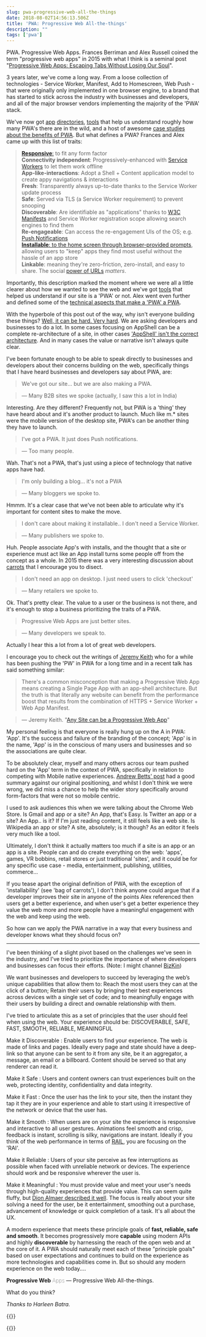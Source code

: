 ```yaml
---
slug: pwa-progressive-web-all-the-things
date: 2018-08-02T14:56:13.506Z
title: 'PWA: Progressive Web All-the-things'
description: ""
tags: ['pwa']
---
```


PWA. Progressive Web Apps. Frances Berriman and Alex Russell coined the term
"progressive web apps" in 2015 with what I think is a seminal post
"[Progressive Web Apps: Escaping Tabs
Without Losing Our
Soul](https://infrequently.org/2015/06/progressive-apps-escaping-tabs-without-losing-our-soul/)".

3 years later, we've come a long way. From a loose collection of technologies -
Service Worker, Manifest, Add to Homescreen, Web Push - that were originally
only implemented in one browser engine, to a brand that has started to stick
across the industry with businesses and developers, and all of the major browser
vendors implementing the majority of the 'PWA' stack.

We've now got [app](https://appsco.pe/)
[directories](https://pwa-directory.appspot.com/),
[tools](https://blog.tomayac.com/2018/07/09/progressive-web-apps-in-the-http-archive-143748)
that help us understand roughly how many PWA's there are in the wild, and a host
of awesome [case studies about the benefits of
PWA](https://developers.google.com/web/showcase/). But what defines a PWA?
Frances and Alex came up with this list of traits:

> **[Responsive](http://alistapart.com/article/responsive-web-design)**[:](http://alistapart.com/article/responsive-web-design) 
> to fit any form factor  
> **Connectivity independent**: Progressively-enhanced with [Service 
> Workers](http://www.html5rocks.com/en/tutorials/service-worker/introduction/) 
> to let them work offline  
> **App-like-interactions**: Adopt a Shell + Content application model to create 
> appy navigations & interactions  
> **Fresh**: Transparently always up-to-date thanks to the Service Worker update 
> process  
> **Safe**: Served via TLS (a Service Worker requirement) to prevent snooping  
> **Discoverable**: Are identifiable as "applications" thanks to 
> [W3C](https://w3c.github.io/manifest/) 
> [Manifests](https://developers.google.com/web/updates/2014/11/Support-for-installable-web-apps-with-webapp-manifest-in-chrome-38-for-Android) 
> and Service Worker registration scope allowing search engines to find them  
> **Re-engageable**: Can access the re-engagement UIs of the OS; e.g. [Push 
> Notifications](https://developers.google.com/web/updates/2015/03/push-notificatons-on-the-open-web)  
> **[Installable](https://developers.google.com/web/updates/2015/03/increasing-engagement-with-app-install-banners-in-chrome-for-android?hl=en)**[: 
> to the home screen through browser-provided 
> prompts](https://developers.google.com/web/updates/2015/03/increasing-engagement-with-app-install-banners-in-chrome-for-android?hl=en), 
> allowing users to "keep" apps they find most useful without the hassle of an 
> app store  
> **Linkable**: meaning they're zero-friction, zero-install, and easy to share.
> The social [power of
> URLs](http://www.theatlantic.com/technology/archive/2012/10/dark-social-we-have-the-whole-history-of-the-web-wrong/263523/)
> _matters_.

Importantly, this description marked the moment where we were all a little
clearer about how we wanted to see the web and we've got
[tools](https://developers.google.com/web/tools/lighthouse/) that helped us
understand if our site is a 'PWA' or not. Alex went even further and defined
some of the [technical aspects that make a 'PWA' a
PWA](https://infrequently.org/2016/09/what-exactly-makes-something-a-progressive-web-app/).

With the hyperbole of this post out of the way, why isn't everyone building
these things? [Well, it can be hard. Very
hard](/challenges-for-web-developers/). We are asking developers and businesses
to do a lot. In some cases focusing on AppShell can be a complete
re-architecture of a site, in other cases ['AppShell' isn't the correct
architecture](/progressive-progressive-web-apps/). And in many cases the value
or narrative isn't always quite clear.

I've been fortunate enough to be able to speak directly to businesses and
developers about their concerns building on the web, specifically things that I
have heard businesses and developers say about PWA, are:

> We've got our site... but we are also making a PWA.

> &mdash; Many B2B sites we spoke (actually, I saw this a lot in India)

Interesting. Are they different? Frequently not, but PWA is a 'thing' they
have heard about and it's another product to launch. Much like m.* sites
were the mobile version of the desktop site, PWA's can be another thing
they have to launch.

> I've got a PWA. It just does Push notifications.

> &mdash; Too many people.

Wah. That's not a PWA, that's just using a piece of technology that native apps
have had.

> I'm only building a blog... it's not a PWA

> &mdash; Many bloggers we spoke to.

Hmmm. It's a clear case that we've not been able to articulate why it's important
for content sites to make the move.

> I don't care about making it installable.. I don't need a Service Worker.

> &mdash; Many publishers we spoke to.

Huh. People associate App's with installs, and the thought that a site or
experience must act like an App install turns some people off from the concept
as a whole. In 2015 there was a very interesting discussion about
[carrots](https://trib.tv/2015/10/11/progressive-apps/) that I encourage you to
disect.

> I don't need an app on desktop. I just need users to click 'checkout'

> &mdash; Many retailers we spoke to.

Ok. That's pretty clear. The value to a user or the business is not there, 
and it's enough to stop a business prioritizing the traits of a PWA.

> Progressive Web Apps are just better sites.

> &mdash; Many developers we speak to.

Actually I hear this a lot from a lot of great web developers.

I encourage you to check out the writings of [Jeremy
Keith](https://adactio.com/) who for a while has been pushing the 'PW' in PWA
for a long time and in a recent talk has said something similar:

> There's a common misconception that making a Progressive Web App means
> creating a Single Page App with an app-shell architecture. But the truth is
> that literally any website can benefit from the performance boost that results
> from the combination of HTTPS + Service Worker + Web App Manifest.

> &mdash; Jeremy Keith. "[Any Site can be a Progressive Web 
> App](https://noti.st/adactio/d1zSa7/any-site-can-be-a-progressive-web-app)" 

My personal feeling is that everyone is really hung up on the A in PWA: 'App'.
It's the success and failure of the branding of the concept; 'App' is in the
name, 'App' is in the conscious of many users and businesses and so the
associations are quite clear.

To be absolutely clear, myself and many others across our team pushed hard on
the 'App' term in the context of PWA, specifically in relation to competing with
Mobile native experiences. [Andrew Betts'
post](https://trib.tv/2016/06/05/progressively-less-progressive/) had a good
summary against our original positioning, and whilst I don't think we were
wrong, we did miss a chance to help the wider story specifically around
form-factors that were not so mobile centric.

I used to ask audiences this when we were talking about the Chrome Web Store. Is
Gmail and app or a site? An App, that's Easy. Is Twitter an app or a site? An
App.. is it? If I'm just reading content, it still feels like a web site. Is
Wikipedia an app or site? A site, absolutely; is it though? As an editor it
feels very much like a tool.

Ultimately, I don't think it actually matters too much if a site is an app or an
app is a site. People can and do create everything on the web: 'apps', games,
VR bobbins, retail stores or just traditional 'sites', and it could be for any
specific use case - media, entertainment, publishing, utilities, commerce...

If you tease apart the original definition of PWA, with the exception of
'installability' (see 'bag of carrots'), I don't think anyone could argue that
if a developer improves their site in anyone of the points Alex referenced then
users get a better experience, and when user's get a better experience they
value the web more and more people have a meaningful engagement with the web and
keep using the web.
  
So how can we apply the PWA narrative in a way that every business and developer
knows what they should focus on?

---

I've been thinking of a slight pivot based on the challenges we've seen in the
industry, and I've tried to prioritize the importance of where developers and
businesses can focus their efforts. (Note: I might channel
[BizKin](https://twitter.com/business_kinlan))

We want businesses and developers to succeed by leveraging the web’s unique
capabilities that allow them to: Reach the most users they can at the click of a
button; Retain their users by bringing their best experiences across devices
with a single set of code; and to meaningfully engage with their users by
building a direct and ownable relationship with them.

I've tried to articulate this as a set of principles that the user should feel
when using the web. Your experience should be:
DISCOVERABLE, SAFE, FAST, SMOOTH, RELIABLE, MEANINGFUL

Make it Discoverable
: Enable users to find your experience. The web is made of links and pages.
Ideally every page and state should have a deep-link so that anyone can be sent
to it from any site, be it an aggregator, a message, an email or a billboard.
Content should be served so that any renderer can read it.

Make it Safe
: Users and content owners can trust experiences built on the web, protecting
identity, confidentiality and data integrity.

Make it Fast
: Once the user has the link to your site, then the instant they tap it they are in
your experience and able to start using it irrespective of the network or device
that the user has.

Make it Smooth
: When users are on your site the experience is responsive and interactive to all
user gestures. Animations feel smooth and crisp, feedback is instant, scrolling
is silky, navigations are instant. Ideally if you think of the web performance
in terms of
[RAIL](https://developers.google.com/web/fundamentals/performance/rail), you are
focusing on the 'RAI'.

Make it Reliable
: Users of your site perceive as few interruptions as possible when faced with
unreliable network or devices. The experience should work and be responsive 
wherever the user is.

Make it Meaningful 
: You must provide value and meet your user's needs through
high-quality experiences that provide value. This can seem quite fluffy, but
[Dion Almaer described it
well](https://medium.com/ben-and-dion/mission-improve-the-web-ecosystem-for-developers-3a8b55f46411).
The focus is really about your site solving a need for the user, be it
entertainment, smoothing out a purchase, advancement of knowledge or quick
completion of a task. It's all about the UX.

A modern experience that meets these principle goals of **fast, reliable, safe
and smooth**. It becomes progressively more **capable** using modern APIs and
highly **discoverable** by harnessing the reach of the open web and at the core
of it. A PWA should naturally meet each of these "principle goals" based on user
expectations and continues to build on the experience as more technologies and
capabilities come in. But so should any modern experience on the web today....

<span><span id='pw'>Progressive Web</span> <span id=name>Apps</span></span> &mdash; Progressive Web All-the-things.

What do you think?

_Thanks to Harleen Batra._

{{<html>}}

<style>
dt {
  font-weight: 600;
  margin-bottom: 0.8em;
}
dd {
  margin-bottom: 1em;
}
#pw {
  font-weight: 700;
  font-size: 1em;
}
#name {
  font-size: 1em;
  font-weight: 100;
}
</style>
<script>
  const nameEl = document.getElementById('name');
  const names = ['Apps', 'Sites', 'Stores', 'Blogs', 'Forums', 'Magazines', 'Block-chain doo-dads', 'Experiences', 'Wikis', 'Utilities', 'Games'];
  let counter = 1;
  setInterval(()=> { 
    nameEl.textContent = names[counter];
    counter = (counter + 1) % names.length;
    nameEl.animate([{opacity: 0}, {opacity: 1}], {duration: 1000, easing: 'cubic-bezier(1,.01,1,.99)'})
  }, 2000)
</script>
{{</html>}}